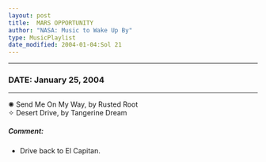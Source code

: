 ```yaml
---
layout: post
title:  MARS OPPORTUNITY
author: "NASA: Music to Wake Up By"
type: MusicPlaylist
date_modified: 2004-01-04:Sol 21
---
```


----
### DATE: January 25, 2004
----
✺ Send Me On My Way, by Rusted Root  &nbsp;<br />✧ Desert Drive, by Tangerine Dream

##### Comment:
* Drive back to El Capitan.
